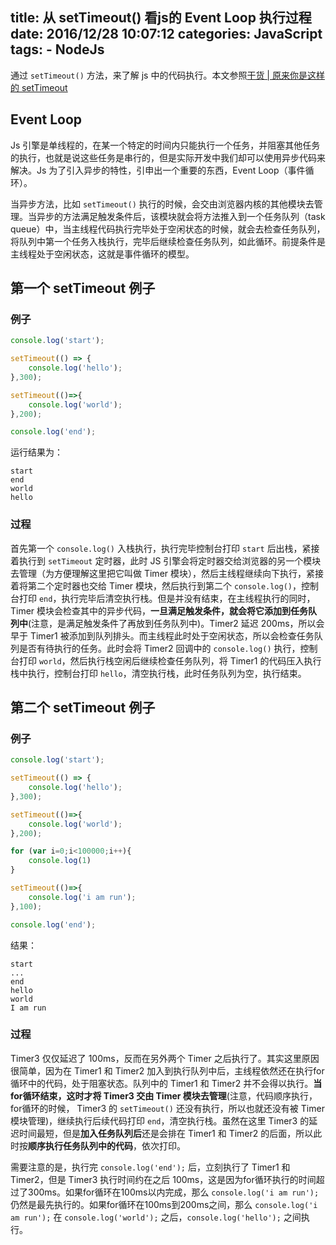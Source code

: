 title: 从 setTimeout() 看js的 Event Loop 执行过程 
date: 2016/12/28 10:07:12 
categories: JavaScript
tags:
	- NodeJs
---

通过 `setTimeout()` 方法，来了解 js 中的代码执行。本文参照[干货 | 原来你是这样的 setTimeout](https://mp.weixin.qq.com/s?__biz=MzI1MTE2NTE1Ng==&mid=2649515867&idx=1&sn=971a3e41da08ddf2da200d9d07af0fb0&chksm=f1efe7d0c6986ec688a746ece15f52c8df78bca37ca2609e75199f5c3fbbabd3fbcc00179885&scene=0&key=564c3e9811aee0abcc036cb111e6e7bdbe3938a8756b5bf3b98a1696b2f16c1e6e3a1b4af159d1ae1dd3e71ee5fae4e0b6655bd9f37cc81efb1174bf3ef39b43f874bc6a0482348422cc5245dfae917f&ascene=0&uin=MzIxNTY1NTU%3D&devicetype=iMac+MacBookPro11%2C1+OSX+OSX+10.12.1+build(16B2555))

<!--more-->

## Event Loop
Js 引擎是单线程的，在某一个特定的时间内只能执行一个任务，并阻塞其他任务的执行，也就是说这些任务是串行的，但是实际开发中我们却可以使用异步代码来解决。Js 为了引入异步的特性，引申出一个重要的东西，Event Loop（事件循环）。

当异步方法，比如 `setTimeout()` 执行的时候，会交由浏览器内核的其他模块去管理。当异步的方法满足触发条件后，该模块就会将方法推入到一个任务队列（task queue）中，当主线程代码执行完毕处于空闲状态的时候，就会去检查任务队列，将队列中第一个任务入栈执行，完毕后继续检查任务队列，如此循环。前提条件是主线程处于空闲状态，这就是事件循环的模型。

## 第一个 setTimeout 例子
### 例子
```javascript
console.log('start');

setTimeout(() => {
    console.log('hello');
},300);

setTimeout(()=>{
    console.log('world');
},200);

console.log('end');
```

运行结果为：
```
start
end
world
hello
```

### 过程
首先第一个 `console.log()` 入栈执行，执行完毕控制台打印 `start` 后出栈，紧接着执行到 `setTimeout` 定时器，此时 JS 引擎会将定时器交给浏览器的另一个模块去管理（为方便理解这里把它叫做 Timer 模块），然后主线程继续向下执行，紧接着将第二个定时器也交给 Timer 模块，然后执行到第二个 `console.log()`，控制台打印 `end`，执行完毕后清空执行栈。但是并没有结束，在主线程执行的同时，Timer 模块会检查其中的异步代码，**一旦满足触发条件，就会将它添加到任务队列中**(注意，是满足触发条件了再放到任务队列中)。Timer2 延迟 200ms，所以会早于 Timer1 被添加到队列排头。而主线程此时处于空闲状态，所以会检查任务队列是否有待执行的任务。此时会将 Timer2 回调中的 `console.log()` 执行，控制台打印 `world`，然后执行栈空闲后继续检查任务队列，将 Timer1 的代码压入执行栈中执行，控制台打印 `hello`，清空执行栈，此时任务队列为空，执行结束。

## 第二个 setTimeout 例子

### 例子
```javascript
console.log('start');

setTimeout(() => {
    console.log('hello');
},300);

setTimeout(()=>{
    console.log('world');
},200);

for (var i=0;i<100000;i++){
    console.log(1)
}

setTimeout(()=>{
    console.log('i am run');
},100);

console.log('end');
```

结果：
```
start
...
end
hello
world
I am run
```

### 过程
Timer3 仅仅延迟了 100ms，反而在另外两个 Timer 之后执行了。其实这里原因很简单，因为在 Timer1 和 Timer2 加入到执行队列中后，主线程依然还在执行for循环中的代码，处于阻塞状态。队列中的 Timer1 和 Timer2 并不会得以执行。**当for循环结束，这时才将 Timer3 交由 Timer 模块去管理**(注意，代码顺序执行，for循环的时候， Timer3 的 `setTimeout()` 还没有执行，所以也就还没有被 Timer 模块管理)，继续执行后续代码打印 `end`，清空执行栈。虽然在这里 Timer3 的延迟时间最短，但是**加入任务队列后**还是会排在 Timer1 和 Timer2 的后面，所以此时按**顺序执行任务队列中的代码**，依次打印。

需要注意的是，执行完 `console.log('end');` 后，立刻执行了 Timer1 和 Timer2，但是 Timer3 执行时间约在之后 100ms，这是因为for循环执行的时间超过了300ms。如果for循环在100ms以内完成，那么 `console.log('i am run');` 仍然是最先执行的。如果for循环在100ms到200ms之间，那么 `console.log('i am run');` 在 `console.log('world');` 之后，`console.log('hello');` 之间执行。
